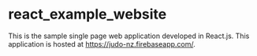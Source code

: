 # react_example_website
This is the sample single page web application developed in React.js. This application is hosted at https://judo-nz.firebaseapp.com/.
